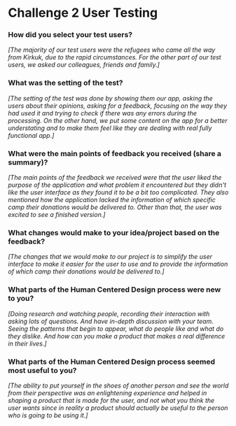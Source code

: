 # Challenge 2 User Testing

### How did you select your test users? 

*[The majority of our test users were the refugees who came all the way from Kirkuk, due to the rapid circumstances. For the other part of our test users, we asked our colleagues, friends and family.]*
### What was the setting of the test? 

*[The setting of the test was done by showing them our app, asking the users about their opinions, asking for a feedback, focusing on the way they had used it and trying to check if there was any errors during the processing. On the other hand, we put some content on the app for a better understating and to make them feel like they are dealing with real fully functional app.]*
### What were the main points of feedback you received (share a summary)? 

*[The main points of the feedback we received were that the user liked the purpose of the application and what problem it encountered but they didn't like the user interface as they found it to be a bit too complicated. They also mentioned how the application lacked the information of which specific camp their donations would be delivered to. Other than that, the user was excited to see a finished version.]*

### What changes would make to your idea/project based on the feedback?

*[The changes that we would make to our project is to simplify the user interface to make it easier for the user to use and to provide the information of which camp their donations would be delivered to.]*

### What parts of the Human Centered Design process were new to you?

*[Doing research and watching people, recording their interaction with asking lots of questions. And have in-depth discussion with your team. Seeing the patterns that begin to appear, what do people like and what do they dislike. And how can you make a product that makes a real difference in their lives.]*
### What parts of the Human Centered Design process seemed most useful to you?

*[The ability to put yourself in the shoes of another person and see the world from their perspective was an enlightening experience and helped in shaping a product that is made for the user, and not what you think the user wants since in reality a product should actually be useful to the person who is going to be using it.]*